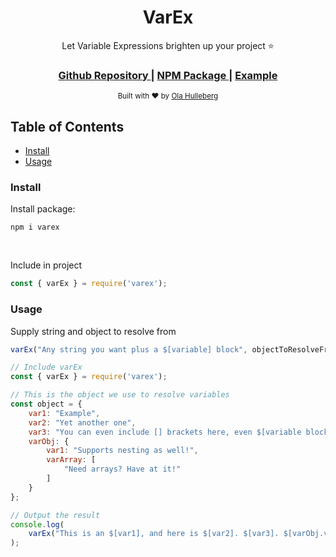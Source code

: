 <h1 align="center">VarEx</h1>

<div align="center">
  Let Variable Expressions brighten up your project ⭐
</div>

<div align="center">
  <h3>
    <a href="https://github.com/OlaHulleberg/varEx">
      Github Repository
    </a>
    <span> | </span>
    <a href="https://www.npmjs.com/package/varex">
      NPM Package
    </a>
    <span> | </span>
    <a href="https://github.com/OlaHulleberg/varEx/blob/main/examples/simple.js">
      Example
    </a>
  </h3> 
</div>

<div align="center">
  <sub>Built with ❤︎ by
  <a href="https://github.com/OlaHulleberg">Ola Hulleberg</a>
</div>

<h2>Table of Contents</h2>

- [Install](#install)
- [Usage](#usage)

<h3>Install</h3>

Install package:
```nodejs
npm i varex
```
<br />

Include in project
```javascript
const { varEx } = require('varex');
```
</p>

<h3>Usage</h3>

<p>
Supply string and object to resolve from

```javascript
varEx("Any string you want plus a $[variable] block", objectToResolveFrom);
```

```javascript
// Include varEx
const { varEx } = require('varex');

// This is the object we use to resolve variables
const object = {
    var1: "Example",
    var2: "Yet another one",
    var3: "You can even include [] brackets here, even $[variable blocks] doesn't break this",
    varObj: {
        var1: "Supports nesting as well!",
        varArray: [
            "Need arrays? Have at it!"
        ]
    }
};

// Output the result
console.log(
    varEx("This is an $[var1], and here is $[var2]. $[var3]. $[varObj.var1] $[varObj.varArray[0]]", object)
);
```

</p>